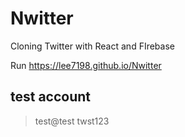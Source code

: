 # Nwitter
Cloning Twitter with React and FIrebase

Run
https://lee7198.github.io/Nwitter

test account
----------
>test@test
>twst123
